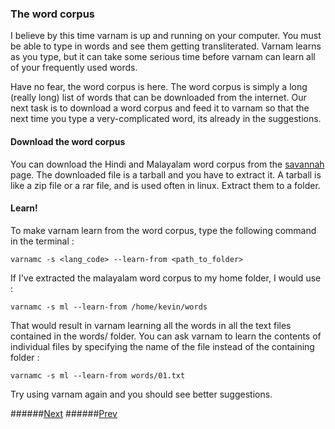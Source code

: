 ### The word corpus

I believe by this time varnam is up and running on your computer. You must be able to type in words and see them getting transliterated. Varnam learns as you type, but it can take some serious time before varnam can learn all of your frequently used words.

Have no fear, the word corpus is here. The word corpus is simply a long (really long) list of words that can be downloaded from the internet. Our next task is to download a word corpus and feed it to varnam so that the next time you type a very-complicated word, its already in the suggestions.

#### Download the word corpus

You can download the Hindi and Malayalam word corpus from the [savannah](http://download.savannah.gnu.org/releases/varnamproject/words/) page. The downloaded file is a tarball and you have to extract it. A tarball is like a zip file or a rar file, and is used often in linux. Extract them to a folder.

#### Learn!
To make varnam learn from the word corpus, type the following command in the terminal :

`varnamc -s <lang_code> --learn-from <path_to_folder>`

If I've extracted the malayalam word corpus to my home folder, I would use :

`varnamc -s ml --learn-from /home/kevin/words`

That would result in varnam learning all the words in all the text files contained in the words/ folder. You can ask varnam to learn the contents of individual files by specifying the name of the file instead of the containing folder :

`varnamc -s ml --learn-from words/01.txt`

Try using varnam again and you should see better suggestions.

######[Next](link)
######[Prev](guide_input_tools.md)